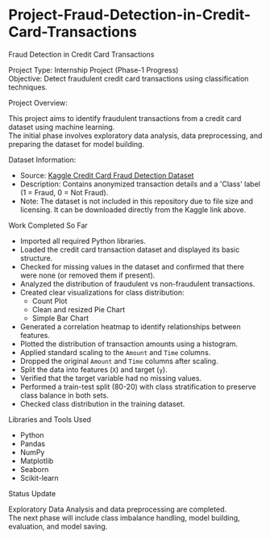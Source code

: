 # Project-Fraud-Detection-in-Credit-Card-Transactions
 Fraud Detection in Credit Card Transactions

Project Type: Internship Project (Phase-1 Progress)  
Objective: Detect fraudulent credit card transactions using classification techniques.

Project Overview:

This project aims to identify fraudulent transactions from a credit card dataset using machine learning.  
The initial phase involves exploratory data analysis, data preprocessing, and preparing the dataset for model building.

Dataset Information:

- Source: [Kaggle Credit Card Fraud Detection Dataset](https://www.kaggle.com/mlg-ulb/creditcardfraud)
- Description: Contains anonymized transaction details and a 'Class' label (1 = Fraud, 0 = Not Fraud).
- Note: The dataset is not included in this repository due to file size and licensing.
        It can be downloaded directly from the Kaggle link above.
  
Work Completed So Far

- Imported all required Python libraries.  
- Loaded the credit card transaction dataset and displayed its basic structure.  
- Checked for missing values in the dataset and confirmed that there were none (or removed them if present).  
- Analyzed the distribution of fraudulent vs non-fraudulent transactions.  
- Created clear visualizations for class distribution:
  - Count Plot  
  - Clean and resized Pie Chart  
  - Simple Bar Chart  
- Generated a correlation heatmap to identify relationships between features.  
- Plotted the distribution of transaction amounts using a histogram.  
- Applied standard scaling to the `Amount` and `Time` columns.  
- Dropped the original `Amount` and `Time` columns after scaling.  
- Split the data into features (`X`) and target (`y`).  
- Verified that the target variable had no missing values.  
- Performed a train-test split (80-20) with class stratification to preserve class balance in both sets.  
- Checked class distribution in the training dataset.

Libraries and Tools Used  

- Python  
- Pandas  
- NumPy  
- Matplotlib  
- Seaborn  
- Scikit-learn  


Status Update  

 Exploratory Data Analysis and data preprocessing are completed.  
 The next phase will include class imbalance handling, model building, evaluation, and model saving.

